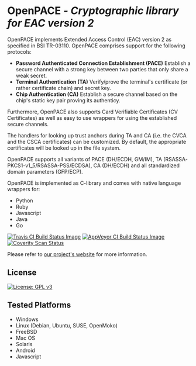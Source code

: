 # OpenPACE *- Cryptographic library for EAC version 2*

OpenPACE implements Extended Access Control (EAC) version 2 as specified in
BSI TR-03110. OpenPACE comprises support for the following protocols:

- **Password Authenticated Connection Establishment (PACE)** Establish a secure
  channel with a strong key between two parties that only share a weak secret.
- **Terminal Authentication (TA)** Verify/prove the terminal's certificate (or
  rather certificate chain) and secret key.
- **Chip Authentication (CA)** Establish a secure channel based on the chip's
  static key pair proving its authenticy.

Furthermore, OpenPACE also supports Card Verifiable Certificates (CV
Certificates) as well as easy to use wrappers for using the established secure
channels.

The handlers for looking up trust anchors during TA and CA (i.e. the CVCA
and the CSCA certificates) can be customized. By default, the appropriate
certificates will be looked up in the file system.

OpenPACE supports all variants of PACE (DH/ECDH, GM/IM), TA
(RSASSA-PKCS1-v1_5/RSASSA-PSS/ECDSA), CA (DH/ECDH) and all standardized
domain parameters (GFP/ECP).
   

OpenPACE is implemented as C-library and comes with native language wrappers
for:

- Python
- Ruby
- Javascript
- Java
- Go

[![Travis CI Build Status Image](https://img.shields.io/travis/frankmorgner/openpace/master.svg?label=Travis%20CI%20build)](https://travis-ci.org/frankmorgner/openpace) [![AppVeyor CI Build Status Image](https://img.shields.io/appveyor/ci/frankmorgner/openpace/master.svg?label=AppVeyor%20build)](https://ci.appveyor.com/project/frankmorgner/openpace) [![Coverity Scan Status](https://img.shields.io/coverity/scan/1789.svg?label=Coverity%20scan)](https://scan.coverity.com/projects/1789)

Please refer to [our project's website](http://frankmorgner.github.io/openpace/) for more information.

## License

[![License: GPL v3](https://img.shields.io/badge/License-GPL%20v3-blue.svg)](http://www.gnu.org/licenses/gpl-3.0)

## Tested Platforms

- Windows
- Linux (Debian, Ubuntu, SUSE, OpenMoko)
- FreeBSD
- Mac OS
- Solaris
- Android
- Javascript
